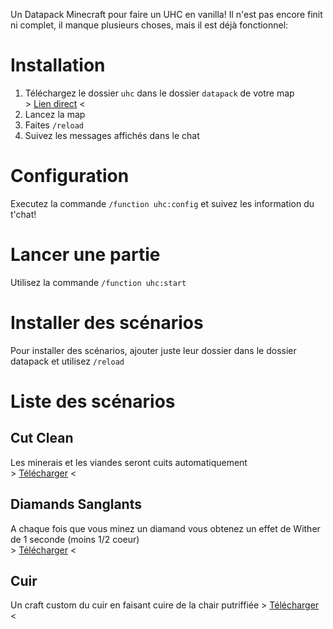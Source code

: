 Un Datapack Minecraft pour faire un UHC en vanilla!
Il n'est pas encore finit ni complet, il manque plusieurs choses, mais il est déjà fonctionnel:

# Installation
1. Téléchargez le dossier `uhc` dans le dossier `datapack` de votre map  
\> [Lien direct](https://minhaskamal.github.io/DownGit/#/home?url=https://github.com/Bigaston/uhc-datapack/tree/master/uhc) <
2. Lancez la map
3. Faites `/reload`
4. Suivez les messages affichés dans le chat

# Configuration
Executez la commande `/function uhc:config` et suivez les information du t'chat!

# Lancer une partie
Utilisez la commande `/function uhc:start`

# Installer des scénarios
Pour installer des scénarios, ajouter juste leur dossier dans le dossier datapack et utilisez `/reload`

# Liste des scénarios
## Cut Clean
Les minerais et les viandes seront cuits automatiquement  
\> [Télécharger](https://minhaskamal.github.io/DownGit/#/home?url=https://github.com/Bigaston/uhc-datapack/tree/master/cut-clean) <  

## Diamands Sanglants
A chaque fois que vous minez un diamand vous obtenez un effet de Wither de 1 seconde (moins 1/2 coeur)  
\> [Télécharger](https://minhaskamal.github.io/DownGit/#/home?url=https://github.com/Bigaston/uhc-datapack/tree/master/bloody-diamond) <

## Cuir
Un craft custom du cuir en faisant cuire de la chair putriffiée
\> [Télécharger](https://minhaskamal.github.io/DownGit/#/home?url=https://github.com/Bigaston/uhc-datapack/tree/master/leather) <
